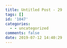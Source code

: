 ```yaml
---
title: Untitled Post - 29
tags: []
id: '1047'
categories:
  - - uncategorized
comments: false
date: 2019-07-12 14:40:29
---
```

